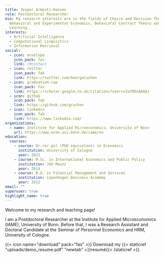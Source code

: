 ```yaml
---
title: Jesper Armouti-Hansen
role: Postdoctoral Researcher
bio: My research interests are in the fields of Choice and Decision Theory,
  Behavioral and Experimental Economics, Behavioral Contract Theory and Machine
  Learning.
interests:
  - Artificial Intelligence
  - Computational Linguistics
  - Information Retrieval
social:
  - icon: envelope
    icon_pack: fas
    link: /#contact
  - icon: twitter
    icon_pack: fab
    link: https://twitter.com/GeorgeCushen
  - icon: graduation-cap
    icon_pack: fas
    link: https://scholar.google.co.uk/citations?user=sIwtMXoAAAAJ
  - icon: github
    icon_pack: fab
    link: https://github.com/gcushen
  - icon: linkedin
    icon_pack: fab
    link: https://www.linkedin.com/
organizations:
  - name: Institute for Applied Microeconomics, University of Bonn
    url: https://www.econ.uni-bonn.de/iame/en
education:
  courses:
    - course: Dr.rer.pol (PhD equivalent) in Economics
      institution: University of Cologne
      year: 2022
    - course: M.Sc. in International Economics and Public Policy
      institution: JGU Mainz
      year: 2014
    - course: B.A. in Financial Management and Services
      institution: Copenhagen Business Academy
      year: 2012
email: ""
superuser: true
highlight_name: true
---
```

Welcome to my research and teaching page!

I am a Postdoctoral Researcher at the Institute for Applied Microeconomics (IAME), University of Bonn. Before that, I was a Research Assistant and Doctoral Candidate at the Seminar of Personnel Economics and HRM, University of Cologne.

{{< icon name="download" pack="fas" >}} Download my {{< staticref "uploads/demo_resume.pdf" "newtab" >}}resumé{{< /staticref >}}.